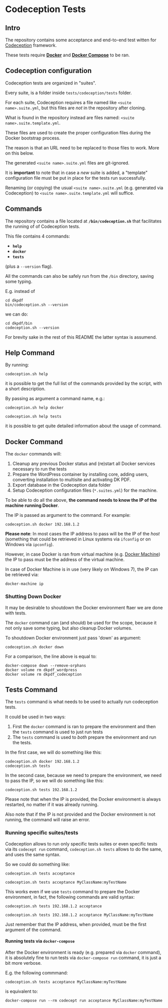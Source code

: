 # Codeception Tests

## Intro

The repository contains some acceptance and end-to-end test witten for [Codeception](https://codeception.com/)
framework.

These tests require [**Docker**](https://www.docker.com/) and
**[Docker Compose](https://docs.docker.com/compose/install/)** to be ran.



## Codeception configuration

Codeception tests are organized in "suites".

Every suite, is a folder inside `tests/codeception/tests` folder.

For each suite, Codeception requires a file named like `<suite name>.suite.yml`, but this files
are *not* in the repository after cloning.

What is found in the repository instead are files named: `<suite name>.suite.template.yml`.

These files are used to create the proper configuration files during the Docker bootstrap process.

The reason is that an URL need to be replaced to those files to work. More on this below.

The generated `<suite name>.suite.yml` files are git-ignored.

It is **important** to note that in case a _new_ suite is added, a "template" configuration file
must be put in place for the tests run successfully.

Renaming (or copying) the usual `<suite name>.suite.yml` (e.g. generated via Codeception) to 
`<suite name>.suite.template.yml` will suffice.



## Commands

The repository contains a file located at **`/bin/codeception.sh`** that facilitates the running
of of Codeception tests.

This file contains 4 commands:

- **`help`**
- **`docker`**
- **`tests`**

(plus a `--version` flag).


All the commands can also be safely run from the `/bin` directory, saving some typing.

E.g. instead of

```
cd dkpdf
bin/codeception.sh --version
```

we can do:

```
cd dkpdf/bin
codeception.sh --version
```

For brevity sake in the rest of this README the latter syntax is assumend.



## Help Command

By running:

```
codeception.sh help
```

it is possible to get the full list of the commands provided by the script, with a short description.

By passing as argument a command name, e.g.:

```
codeception.sh help docker

codeception.sh help tests
```

it is possible to get quite detailed information about the usage of command.



## Docker Command

The `docker` commands will:

1. Cleanup any previous Docker status and (re)start all Docker services necessary to run the tests
2. Prepare the WordPress container by installing core, adding users, converting installation to multisite
   and activating DK PDF.
3. Export database in the Codeception data folder
4. Setup Codeception configuration files (`*.suites.yml`) for the machine.

To be able to do all the above, **the command needs to know the IP of the machine running Docker**.

The IP is passed as argument to the command. For example:

```
codeception.sh docker 192.168.1.2
```

**Please note**: In most cases the IP address to pass will be the IP of the _host_ (something that
could be retrieved in Linux systems via `ifconfig` or on Windows via `ipconfig`).

However, in case Docker is ran from virtual machine (e.g. [Docker Machine](https://docs.docker.com/machine/))
the IP to pass must be the address of the virtual machine.

In case of Docker Machine is in use (very likely on Windows 7), the IP can be retrieved via:

```
docker-machine ip
```


### Shutting Down Docker

It may be desirable to shoutdown the Docker environment ftaer we are done with tests.

The `docker` command can (and should) be used for the scope, because it not only save some typing,
but also cleanup Docker volumes.

To shoutdown Docker environment just pass 'down' as argument:

```
codeception.sh docker down
```

For a comparison, the line above is equal to:

```
docker-compose down --remove-orphans
docker volume rm dkpdf_wordpress
docker volume rm dkpdf_codeception
```


## Tests Command

The `tests` command is what needs to be used to actually run codeception tests.

It could be used in two ways:

1. First the `docker` command is ran to prepare the environment and then the `tests` command is
   used to just run tests
2. The `tests` command is used to _both_ prepare the environment and run the tests.


In the first case, we will do something like this:

```
codeception.sh docker 192.168.1.2
codeception.sh tests
```

In the second case, because we need to prepare the environment, we need to pass the IP, so we will
do something like this:

```
codeception.sh tests 192.168.1.2
```

Please note that when the IP is provided, the Docker environment is always restarted, no matter
if it was already running.

Also note that if the IP is not provided and the Docker environment is not running, the command will
raise an error.


### Running specific suites/tests

Codeception allows to run only specific tests suites or even specific tests via its `codecept run`
command, `codeception.sh tests` allows to do the same, and uses the same syntax.

So we could do something like:

```
codeception.sh tests acceptance

codeception.sh tests acceptance MyClassName:myTestName
```

This works even if we use `tests` command to  prepare the Docker environment, in fact, the following
commands are valid syntax:

```
codeception.sh tests 192.168.1.2 acceptance

codeception.sh tests 192.168.1.2 acceptance MyClassName:myTestName
```

Just remember that the IP address, when provided, must be the first argument of the command.


#### Running tests via `docker-compose`

After the Docker environment is ready (e.g. prepared via `docker` command), it is absolutely
fine to run tests via `docker-compose run` command, it is just a bit more verbose.

E.g. the following commmand:

```
codeception.sh tests acceptance MyClassName:myTestName
```

is equivalent to:

```
docker-compose run --rm codecept run acceptance MyClassName:myTestName
```
